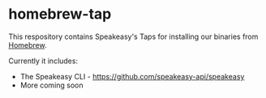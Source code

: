 # homebrew-tap

This respository contains Speakeasy's Taps for installing our binaries from [Homebrew](https://brew.sh/).

Currently it includes:  
* The Speakeasy CLI - https://github.com/speakeasy-api/speakeasy
* More coming soon